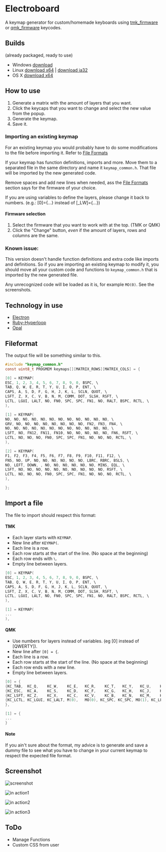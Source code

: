 # Electroboard

A keymap generator for custom/homemade keyboards using [tmk_firmware](https://github.com/tmk/tmk_keyboard) or [qmk_firmware](https://github.com/qmk/qmk_firmware) keycodes.

## Builds
(already packaged, ready to use)

* Windows [download](https://drive.google.com/open?id=0B5iM8TQ7sHptcUhiZGJsM1AxLVE)
* Linux [download x64](https://drive.google.com/open?id=0B5iM8TQ7sHptYy1RNEZWMER3ek0) | [download ia32](https://drive.google.com/open?id=0B5iM8TQ7sHptY3c3dlVOTG4yaFE)
* OS X [download x64](https://drive.google.com/open?id=0B5iM8TQ7sHptaUFSZXBra2wxUkU) 

## How to use

1. Generate a matrix with the amount of layers that you want.
2. Click the keycaps that you want to change and select the new value from the popup.
3. Generate the keymap.
4. Save it.

### Importing an existing keymap

For an existing keymap you would probably have to do some modifications to the file before importing it. Refer to [File Formats](https://github.com/leizzer/electroboard#fileformat)

If your keymap has function definitions, imports and more. Move them to a separated file in the same directory and name it `keymap_common.h`. That file will be imported by the new generated code.

Remove spaces and add new lines when needed, ass the [File Formats](https://github.com/leizzer/electroboard#fileformat) section says for the firmware of your choice.

If you are using variables to define the layers, please change it back to numbers. (e.g.: [0]={...} instead of [\_LW]={...})

#### Firmware selection

1. Select the firmware that you want to work with at the top. (TMK or QMK)
2. Click the "Change" button, *even* if the amount of layers, rows and columns are the same.

### Known issue:

This version doesn't handle function definitions and extra code like imports and definitions. So if you are importing an existing keymap to modify it, you should move all your custom code and functions to `keymap_common.h` that is imported by the new generated file.

Any unrecognized code will be loaded as it is, for example `MO(0)`. See the screenshots.

## Technology in use

* [Electron](https://github.com/electron/electron)
* [Ruby-Hyperloop](https://github.com/ruby-hyperloop/hyper-react)
* [Opal](https://github.com/opal/opal)

## Fileformat

The output file will be something similar to this.

```c
#include "keymap_common.h"
const uint8_t PROGMEM keymaps[][MATRIX_ROWS][MATRIX_COLS] = {

[0] = KEYMAP(
ESC, 1, 2, 3, 4, 5, 6, 7, 8, 9, 0, BSPC, \
TAB, Q, W, E, R, T, Y, U, I, O, P, ENT, \
CAPS, A, S, D, F, G, H, J, K, L, SCLN, QUOT, \
LSFT, Z, X, C, V, B, N, M, COMM, DOT, SLSH, RSFT, \
LCTL, LGUI, LALT, NO, FN0, SPC, SPC, FN1, NO, RALT, BSPC, RCTL, \
),

[1] = KEYMAP(
NO, NO, NO, NO, NO, NO, NO, NO, NO, NO, NO, NO, \
GRV, NO, NO, NO, NO, NO, NO, NO, NO, FN2, FN3, FN4, \
NO, NO, NO, NO, NO, NO, NO, NO, NO, NO, NO, NO, \
LSFT, NO, FN12, FN11, FN10, NO, NO, NO, NO, NO, FN6, RSFT, \
LCTL, NO, NO, NO, FN0, SPC, SPC, FN1, NO, NO, NO, RCTL, \
),

[2] = KEYMAP(
F1, F2, F3, F4, F5, F6, F7, F8, F9, F10, F11, F12, \
FN5, NO, UP, NO, NO, NO, NO, NO, NO, LBRC, RBRC, BSLS, \
NO, LEFT, DOWN, , NO, NO, NO, NO, NO, NO, MINS, EQL, \
LSFT, NO, NO, NO, NO, NO, NO, NO, NO, NO, NO, RSFT, \
LCTL, NO, NO, NO, FN0, SPC, SPC, FN1, NO, NO, NO, RCTL, \
),

};
```

## Import a file

The file to import should respect this format:

#### TMK

 - Each layer starts with `KEYMAP`.
 - New line after `KEYMAP(`.
 - Each line is a row.
 - Each row starts at the start of the line. (No space at the beginning)
 - Each row ends with `\`.
 - Empty line between layers.

```c
[0] = KEYMAP(
ESC, 1, 2, 3, 4, 5, 6, 7, 8, 9, 0, BSPC, \
TAB, Q, W, E, R, T, Y, U, I, O, P, ENT, \
CAPS, A, S, D, F, G, H, J, K, L, SCLN, QUOT, \
LSFT, Z, X, C, V, B, N, M, COMM, DOT, SLSH, RSFT, \
LCTL, LGUI, LALT, NO, FN0, SPC, SPC, FN1, NO, RALT, BSPC, RCTL, \
),

[1] = KEYMAP(
...
),
```

#### QMK

 - Use numbers for layers instead of variables. (eg [0] instead of [QWERTY]).
 - New line after `[0] = {`.
 - Each line is a row.
 - Each row starts at the start of the line. (No space at the beginning)
 - Each row ends with a new line.
 - Empty line between layers.

```c
[0] = {
{KC_TAB,  KC_Q,    KC_W,    KC_E,   KC_R,    KC_T,   KC_Y,   KC_U,    KC_I,    KC_O,    KC_P,    KC_BSPC},
{KC_ESC,  KC_A,    KC_S,    KC_D,   KC_F,    KC_G,   KC_H,   KC_J,    KC_K,    KC_L,    KC_SCLN, KC_QUOT},
{KC_LSFT, KC_Z,    KC_X,    KC_C,   KC_V,    KC_B,   KC_N,   KC_M,    KC_COMM, KC_DOT,  KC_SLSH, MT(MOD_RSFT, KC_ENT)},
{KC_LCTL, KC_LGUI, KC_LALT, M(0),   MO(0), KC_SPC, KC_SPC, MO(1), KC_LEFT, KC_DOWN, KC_UP,   KC_RGHT}
},

[1] = {
...
}
```

#### Note

If you ain't sure about the format, my advice is to generate and save a dummy file to see what you have to change in your current keymap to respect the expected file format.


## Screenshot
![screenshot](/images/screenshot.png)

![in action1](/images/peek_1.gif)

![in action2](/images/peek_2.gif)

![in action3](/images/peek_3.gif)




## ToDo

* Manage Functions
* Custom CSS from user
